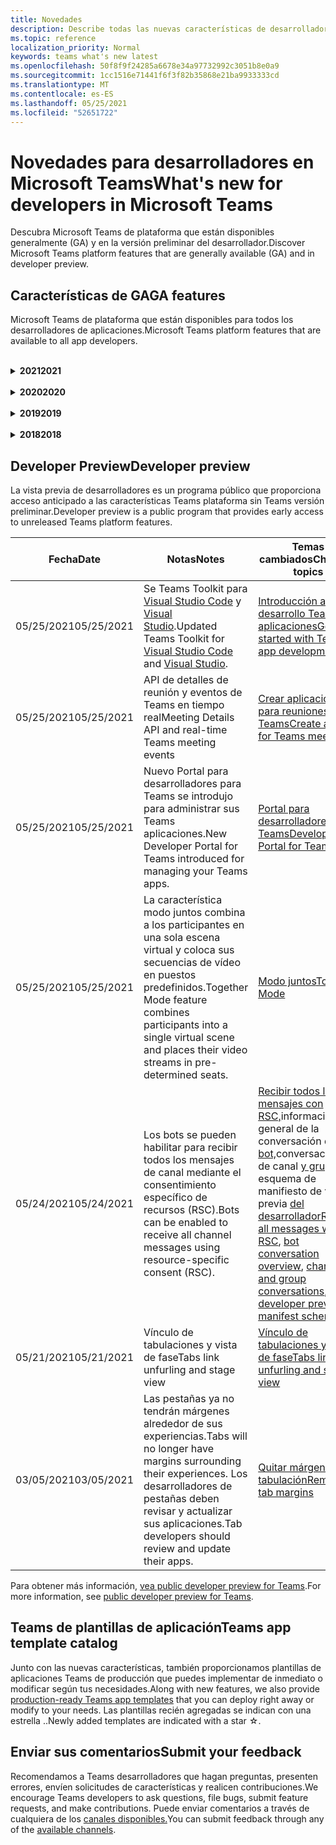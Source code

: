 ```yaml
---
title: Novedades
description: Describe todas las nuevas características de desarrollador en Microsoft Teams
ms.topic: reference
localization_priority: Normal
keywords: teams what's new latest
ms.openlocfilehash: 50f8f9f24285a6678e34a97732992c3051b8e0a9
ms.sourcegitcommit: 1cc1516e71441f6f3f82b35868e21ba9933333cd
ms.translationtype: MT
ms.contentlocale: es-ES
ms.lasthandoff: 05/25/2021
ms.locfileid: "52651722"
---
```

# <a name="whats-new-for-developers-in-microsoft-teams"></a><span data-ttu-id="dcd03-104">Novedades para desarrolladores en Microsoft Teams</span><span class="sxs-lookup"><span data-stu-id="dcd03-104">What's new for developers in Microsoft Teams</span></span>

<span data-ttu-id="dcd03-105">Descubra Microsoft Teams de plataforma que están disponibles generalmente (GA) y en la versión preliminar del desarrollador.</span><span class="sxs-lookup"><span data-stu-id="dcd03-105">Discover Microsoft Teams platform features that are generally available (GA) and in developer preview.</span></span>

## <a name="ga-features"></a><span data-ttu-id="dcd03-106">Características de GA</span><span class="sxs-lookup"><span data-stu-id="dcd03-106">GA features</span></span>

<span data-ttu-id="dcd03-107">Microsoft Teams de plataforma que están disponibles para todos los desarrolladores de aplicaciones.</span><span class="sxs-lookup"><span data-stu-id="dcd03-107">Microsoft Teams platform features that are available to all app developers.</span></span>

<br>

<details>

<summary><span data-ttu-id="dcd03-108"><b>2021</b></span><span class="sxs-lookup"><span data-stu-id="dcd03-108"><b>2021</b></span></span></summary>

| <span data-ttu-id="dcd03-109">**Fecha**</span><span class="sxs-lookup"><span data-stu-id="dcd03-109">**Date**</span></span> | <span data-ttu-id="dcd03-110">**Notas**</span><span class="sxs-lookup"><span data-stu-id="dcd03-110">**Notes**</span></span> | <span data-ttu-id="dcd03-111">**Temas cambiados**</span><span class="sxs-lookup"><span data-stu-id="dcd03-111">**Changed topics**</span></span> |
| -------- | --------- | ------------------ |
|<span data-ttu-id="dcd03-112">05/24/2021</span><span class="sxs-lookup"><span data-stu-id="dcd03-112">05/24/2021</span></span>|<span data-ttu-id="dcd03-113">Se Teams directrices de diseño de aplicaciones con patrones móviles y mucho más.</span><span class="sxs-lookup"><span data-stu-id="dcd03-113">Updated Teams app design guidelines with mobile patterns and more.</span></span>|[<span data-ttu-id="dcd03-114">Diseño de la Teams aplicación</span><span class="sxs-lookup"><span data-stu-id="dcd03-114">Designing your Teams app</span></span>](~/concepts/design/design-teams-app-overview.md)
|<span data-ttu-id="dcd03-115">05/13/2021</span><span class="sxs-lookup"><span data-stu-id="dcd03-115">05/13/2021</span></span>|<span data-ttu-id="dcd03-116">Se agregó información sobre mConnect y Skooler.</span><span class="sxs-lookup"><span data-stu-id="dcd03-116">Added information on mConnect and Skooler.</span></span>|[<span data-ttu-id="dcd03-117">Sistema de administración de aprendizaje de Moodle</span><span class="sxs-lookup"><span data-stu-id="dcd03-117">Moodle learning management system</span></span>](resources/moodle-overview.md)
|<span data-ttu-id="dcd03-118">05/10/2021</span><span class="sxs-lookup"><span data-stu-id="dcd03-118">05/10/2021</span></span>| <span data-ttu-id="dcd03-119">Se libera el manifiesto v1.10.</span><span class="sxs-lookup"><span data-stu-id="dcd03-119">Manifest v1.10 is released.</span></span>|[<span data-ttu-id="dcd03-120">Esquema del manifiesto</span><span class="sxs-lookup"><span data-stu-id="dcd03-120">Manifest schema</span></span>](resources/schema/manifest-schema.md) |
|<span data-ttu-id="dcd03-121">05/10/2021</span><span class="sxs-lookup"><span data-stu-id="dcd03-121">05/10/2021</span></span>| <span data-ttu-id="dcd03-122">Nueva característica de personalización de aplicaciones.</span><span class="sxs-lookup"><span data-stu-id="dcd03-122">New app customization feature.</span></span>| [<span data-ttu-id="dcd03-123">Habilitar organizaciones para personalizar la aplicación</span><span class="sxs-lookup"><span data-stu-id="dcd03-123">Enable orgs to customize your app</span></span>](concepts/design/enable-app-customization.md) |
|<span data-ttu-id="dcd03-124">05/07/2021</span><span class="sxs-lookup"><span data-stu-id="dcd03-124">05/07/2021</span></span>| <span data-ttu-id="dcd03-125">Vínculos profundos para llamadas de audio y vídeo en el chat.</span><span class="sxs-lookup"><span data-stu-id="dcd03-125">Deep links for audio and video calls in chat.</span></span> |[<span data-ttu-id="dcd03-126">Vínculos profundos</span><span class="sxs-lookup"><span data-stu-id="dcd03-126">Deep links</span></span>](concepts/build-and-test/deep-links.md#deep-linking-to-an-audio-or-audio-video-call) |
|<span data-ttu-id="dcd03-127">04/30/2021</span><span class="sxs-lookup"><span data-stu-id="dcd03-127">04/30/2021</span></span>|<span data-ttu-id="dcd03-128">Nueva guía sobre cómo publicar aplicaciones en la Teams tienda.</span><span class="sxs-lookup"><span data-stu-id="dcd03-128">New guidance on how to publish apps to the Teams store.</span></span>|<span data-ttu-id="dcd03-129">[Publicar la aplicación en la tienda Teams,](concepts/deploy-and-publish/appsource/publish.md)Teams [directrices de validación de la tienda](concepts/deploy-and-publish/appsource/prepare/teams-store-validation-guidelines.md)</span><span class="sxs-lookup"><span data-stu-id="dcd03-129">[Publish your app to the Teams store](concepts/deploy-and-publish/appsource/publish.md), [Teams store validation guidelines](concepts/deploy-and-publish/appsource/prepare/teams-store-validation-guidelines.md)</span></span> |
|<span data-ttu-id="dcd03-130">04/29/2021</span><span class="sxs-lookup"><span data-stu-id="dcd03-130">04/29/2021</span></span> | <span data-ttu-id="dcd03-131">Nuevo: Acciones universales para tarjetas adaptables.</span><span class="sxs-lookup"><span data-stu-id="dcd03-131">New: Universal Actions for Adaptive Cards.</span></span> | [<span data-ttu-id="dcd03-132">Acciones universales para tarjetas adaptables</span><span class="sxs-lookup"><span data-stu-id="dcd03-132">Universal Actions for Adaptive Cards</span></span>](task-modules-and-cards/cards/universal-actions-for-adaptive-cards/overview.md) |
|<span data-ttu-id="dcd03-133">04/08/2021</span><span class="sxs-lookup"><span data-stu-id="dcd03-133">04/08/2021</span></span>| <span data-ttu-id="dcd03-134">La característica de personalización de aplicaciones ya está disponible en la vista previa del desarrollador.</span><span class="sxs-lookup"><span data-stu-id="dcd03-134">App customization feature is now available in developer preview.</span></span>|<span data-ttu-id="dcd03-135">[Introducción a la aplicación de Equipos de diseño,](concepts/design/enable-app-customization.md) [Introducción a App Studio](concepts/build-and-test/app-studio-overview.md#connectors)y Esquema de [manifiesto](resources/schema/manifest-schema-dev-preview.md)</span><span class="sxs-lookup"><span data-stu-id="dcd03-135">[Design teams app overview](concepts/design/enable-app-customization.md), [App studio overview](concepts/build-and-test/app-studio-overview.md#connectors), and [Manifest schema](resources/schema/manifest-schema-dev-preview.md)</span></span> |
|<span data-ttu-id="dcd03-136">03/18/2021</span><span class="sxs-lookup"><span data-stu-id="dcd03-136">03/18/2021</span></span>|<span data-ttu-id="dcd03-137">Aviso: Actualice a la versión 4.10 o posterior del SDK de Bot Framework, tal como hemos empezado con el proceso de desuso para `TeamsInfo.getMembers` y `TeamsInfo.GetMembersAsync` .</span><span class="sxs-lookup"><span data-stu-id="dcd03-137">Notice: Update to version 4.10 or above of the Bot Framework SDK, as we've started with the deprecation process for `TeamsInfo.getMembers` and `TeamsInfo.GetMembersAsync`.</span></span> | [<span data-ttu-id="dcd03-138">Cambios en la API de bot para los miembros del equipo o chat</span><span class="sxs-lookup"><span data-stu-id="dcd03-138">Bot API Changes for Team/Chat Members</span></span>](resources/team-chat-member-api-changes.md) |
|<span data-ttu-id="dcd03-139">03/05/2021</span><span class="sxs-lookup"><span data-stu-id="dcd03-139">03/05/2021</span></span>|<span data-ttu-id="dcd03-140">Nota: Las pestañas ya no tendrán márgenes que rodean sus experiencias.</span><span class="sxs-lookup"><span data-stu-id="dcd03-140">Notice: Tabs will no longer have margins surrounding their experiences.</span></span> <span data-ttu-id="dcd03-141">Los desarrolladores de pestañas deben revisar y actualizar sus aplicaciones.</span><span class="sxs-lookup"><span data-stu-id="dcd03-141">Tab developers should review and update their apps.</span></span> | [<span data-ttu-id="dcd03-142">Quitar márgenes de tabulación</span><span class="sxs-lookup"><span data-stu-id="dcd03-142">Removing tab margins</span></span>](resources/removing-tab-margins.md) |
|<span data-ttu-id="dcd03-143">03/05/2021</span><span class="sxs-lookup"><span data-stu-id="dcd03-143">03/05/2021</span></span>|<span data-ttu-id="dcd03-144">El ámbito de instalación predeterminado y la funcionalidad de grupo se encuentra en la vista previa del desarrollador.</span><span class="sxs-lookup"><span data-stu-id="dcd03-144">Default install scope and group capability is in developer preview.</span></span>| [<span data-ttu-id="dcd03-145">Ámbito de instalación predeterminado y funcionalidad de grupo</span><span class="sxs-lookup"><span data-stu-id="dcd03-145">Default install scope and group capability</span></span>](concepts/deploy-and-publish/add-default-install-scope.md) |
|<span data-ttu-id="dcd03-146">03/05/2021</span><span class="sxs-lookup"><span data-stu-id="dcd03-146">03/05/2021</span></span>|<span data-ttu-id="dcd03-147">Reordenar pestañas de aplicaciones personales.</span><span class="sxs-lookup"><span data-stu-id="dcd03-147">Reorder personal app tabs.</span></span>|[<span data-ttu-id="dcd03-148">Reordenar la pestaña de chat en aplicaciones personales</span><span class="sxs-lookup"><span data-stu-id="dcd03-148">Reorder the chat tab in personal apps</span></span>](tabs/how-to/create-tab-pages/content-page.md#reorder-static-personal-tabs)|
|<span data-ttu-id="dcd03-149">03/04/2021</span><span class="sxs-lookup"><span data-stu-id="dcd03-149">03/04/2021</span></span>|<span data-ttu-id="dcd03-150">Enmascaramiento de información en tarjetas adaptables.</span><span class="sxs-lookup"><span data-stu-id="dcd03-150">Information masking in Adaptive cards.</span></span>| [<span data-ttu-id="dcd03-151">Enmascaramiento de información en tarjetas adaptables</span><span class="sxs-lookup"><span data-stu-id="dcd03-151">Information masking in Adaptive cards</span></span>](task-modules-and-cards/cards/cards-format.md#information-masking-in-adaptive-cards) |
|<span data-ttu-id="dcd03-152">02/19/2021</span><span class="sxs-lookup"><span data-stu-id="dcd03-152">02/19/2021</span></span>|<span data-ttu-id="dcd03-153">Se agregaron funcionalidades de ubicación.</span><span class="sxs-lookup"><span data-stu-id="dcd03-153">Added location capabilities.</span></span> <br/> <span data-ttu-id="dcd03-154">La información sobre las capacidades de ubicación se agrega en la introducción a las capacidades del dispositivo, los permisos de dispositivo nativo, las capacidades multimedia de integración y los archivos de funcionalidad de escáner de códigos de barras o QR.</span><span class="sxs-lookup"><span data-stu-id="dcd03-154">Location capabilities information is added in the device capabilities overview, native device permissions, integrate media capabilities, and QR or barcode scanner capability files.</span></span>|<span data-ttu-id="dcd03-155">[Overview](concepts/device-capabilities/device-capabilities-overview.md), [Request device permissions](concepts/device-capabilities/native-device-permissions.md), [Integrate media capabilities](concepts/device-capabilities/mobile-camera-image-permissions.md), Integrate QR or barcode scanner [capability](concepts/device-capabilities/qr-barcode-scanner-capability.md), [Integrate location capabilities](concepts/device-capabilities/location-capability.md)</span><span class="sxs-lookup"><span data-stu-id="dcd03-155">[Overview](concepts/device-capabilities/device-capabilities-overview.md), [Request device permissions](concepts/device-capabilities/native-device-permissions.md), [Integrate media capabilities](concepts/device-capabilities/mobile-camera-image-permissions.md), [Integrate QR or barcode scanner capability](concepts/device-capabilities/qr-barcode-scanner-capability.md), [Integrate location capabilities](concepts/device-capabilities/location-capability.md)</span></span> |
|<span data-ttu-id="dcd03-156">02/18/2021</span><span class="sxs-lookup"><span data-stu-id="dcd03-156">02/18/2021</span></span>|<span data-ttu-id="dcd03-157">Se agregó la funcionalidad de escáner qr o de código de barras.</span><span class="sxs-lookup"><span data-stu-id="dcd03-157">Added QR or barcode scanner capability.</span></span> <br/> <span data-ttu-id="dcd03-158">La información de funcionalidad del escáner de códigos QR o de código de barras se agrega en la información general sobre las capacidades del dispositivo, los permisos de dispositivo nativos y los archivos de capacidades multimedia.</span><span class="sxs-lookup"><span data-stu-id="dcd03-158">QR or barcode scanner  capability information is added in the device capabilities overview, native device permissions, and integrate media capabilities files.</span></span>|<span data-ttu-id="dcd03-159">[Overview](concepts/device-capabilities/device-capabilities-overview.md), [Request device permissions](concepts/device-capabilities/native-device-permissions.md), [Integrate media capabilities](concepts/device-capabilities/mobile-camera-image-permissions.md), Integrate QR or barcode scanner [capability](concepts/device-capabilities/qr-barcode-scanner-capability.md)</span><span class="sxs-lookup"><span data-stu-id="dcd03-159">[Overview](concepts/device-capabilities/device-capabilities-overview.md), [Request device permissions](concepts/device-capabilities/native-device-permissions.md), [Integrate media capabilities](concepts/device-capabilities/mobile-camera-image-permissions.md), [Integrate QR or barcode scanner capability](concepts/device-capabilities/qr-barcode-scanner-capability.md)</span></span> |
|<span data-ttu-id="dcd03-160">02/09/2021</span><span class="sxs-lookup"><span data-stu-id="dcd03-160">02/09/2021</span></span>|<span data-ttu-id="dcd03-161">Se agregó información general sobre las funcionalidades del dispositivo.</span><span class="sxs-lookup"><span data-stu-id="dcd03-161">Added device capabilities overview.</span></span> <br/> <span data-ttu-id="dcd03-162">La información de funcionalidad de micrófono se agrega en los permisos de dispositivo nativo e integra archivos de capacidades multimedia.</span><span class="sxs-lookup"><span data-stu-id="dcd03-162">Microphone capability information is added in the native device permissions and integrate media capabilities files.</span></span>|<span data-ttu-id="dcd03-163">[Información](concepts/device-capabilities/device-capabilities-overview.md)general, [Solicitar permisos de dispositivo,](concepts/device-capabilities/native-device-permissions.md) [Integrar funcionalidades multimedia](concepts/device-capabilities/mobile-camera-image-permissions.md)</span><span class="sxs-lookup"><span data-stu-id="dcd03-163">[Overview](concepts/device-capabilities/device-capabilities-overview.md), [Request device permissions](concepts/device-capabilities/native-device-permissions.md), [Integrate media capabilities](concepts/device-capabilities/mobile-camera-image-permissions.md)</span></span>|

<br>

</details>

<br>

<details>
  
<summary><span data-ttu-id="dcd03-164"><b>2020</b></span><span class="sxs-lookup"><span data-stu-id="dcd03-164"><b>2020</b></span></span></summary>

| <span data-ttu-id="dcd03-165">**Fecha**</span><span class="sxs-lookup"><span data-stu-id="dcd03-165">**Date**</span></span> | <span data-ttu-id="dcd03-166">**Notas**</span><span class="sxs-lookup"><span data-stu-id="dcd03-166">**Notes**</span></span> | <span data-ttu-id="dcd03-167">**Temas cambiados**</span><span class="sxs-lookup"><span data-stu-id="dcd03-167">**Changed topics**</span></span> |
| -------- | --------- | ------------------ |
|<span data-ttu-id="dcd03-168">11/30/2020</span><span class="sxs-lookup"><span data-stu-id="dcd03-168">11/30/2020</span></span>|<span data-ttu-id="dcd03-169">Integración de plataforma de identidad con Teams Toolkit y Visual Studio Code para pestañas.</span><span class="sxs-lookup"><span data-stu-id="dcd03-169">Identity platform integration with Teams Toolkit and Visual Studio Code for tabs.</span></span>|[<span data-ttu-id="dcd03-170">Autenticación de inicio de sesión único con Teams Toolkit y Visual Studio Code para pestañas</span><span class="sxs-lookup"><span data-stu-id="dcd03-170">Single sign-on authentication with Teams Toolkit and Visual Studio Code for tabs</span></span>](toolkit/visual-studio-code-tab-sso.md)|
|<span data-ttu-id="dcd03-171">11/16/2020</span><span class="sxs-lookup"><span data-stu-id="dcd03-171">11/16/2020</span></span>|<span data-ttu-id="dcd03-172">Teams de aplicación actualizado a la versión 1.8.</span><span class="sxs-lookup"><span data-stu-id="dcd03-172">Teams app manifest updated to version 1.8.</span></span>|[<span data-ttu-id="dcd03-173">Referencia: esquema de manifiesto para Microsoft Teams</span><span class="sxs-lookup"><span data-stu-id="dcd03-173">Reference: Manifest schema for Microsoft Teams</span></span>](resources/schema/manifest-schema.md)|
|<span data-ttu-id="dcd03-174">11/10/2020</span><span class="sxs-lookup"><span data-stu-id="dcd03-174">11/10/2020</span></span>|<span data-ttu-id="dcd03-175">Teams de diseño de bots.</span><span class="sxs-lookup"><span data-stu-id="dcd03-175">Teams bot design guidelines.</span></span>|[<span data-ttu-id="dcd03-176">Directrices de diseño del bot</span><span class="sxs-lookup"><span data-stu-id="dcd03-176">Bot design guidelines</span></span>](bots/design/bots.md)|
|<span data-ttu-id="dcd03-177">09/30/2020</span><span class="sxs-lookup"><span data-stu-id="dcd03-177">09/30/2020</span></span>|<span data-ttu-id="dcd03-178">Ahora se admite el envío y recepción de archivos a bots en dispositivos móviles.</span><span class="sxs-lookup"><span data-stu-id="dcd03-178">Sending and receiving files to bots on mobile devices is now supported.</span></span>|[<span data-ttu-id="dcd03-179">Enviar y recibir archivos a través del bot</span><span class="sxs-lookup"><span data-stu-id="dcd03-179">Send and receive files through your bot</span></span>](resources/bot-v3/bots-files.md)|
|<span data-ttu-id="dcd03-180">09/22/2020</span><span class="sxs-lookup"><span data-stu-id="dcd03-180">09/22/2020</span></span>|<span data-ttu-id="dcd03-181">Nueva información para empezar con el Teams desarrollo.</span><span class="sxs-lookup"><span data-stu-id="dcd03-181">New information for getting started with Teams development.</span></span>|[<span data-ttu-id="dcd03-182">Crear la primera introducción Teams aplicación</span><span class="sxs-lookup"><span data-stu-id="dcd03-182">Build your first Teams app overview</span></span>](build-your-first-app/build-first-app-overview.md)|
|<span data-ttu-id="dcd03-183">09/18/2020</span><span class="sxs-lookup"><span data-stu-id="dcd03-183">09/18/2020</span></span>|<span data-ttu-id="dcd03-184">Compatibilidad con aplicaciones de Teams reuniones (versión preliminar).</span><span class="sxs-lookup"><span data-stu-id="dcd03-184">Support for in-meeting Teams apps (Release Preview).</span></span>|<span data-ttu-id="dcd03-185">[Crear aplicaciones para Teams reuniones y](apps-in-teams-meetings/create-apps-for-teams-meetings.md) aplicaciones en Teams [reuniones](apps-in-teams-meetings/teams-apps-in-meetings.md)</span><span class="sxs-lookup"><span data-stu-id="dcd03-185">[Create apps for Teams meetings](apps-in-teams-meetings/create-apps-for-teams-meetings.md) and [Apps in Teams meetings](apps-in-teams-meetings/teams-apps-in-meetings.md)</span></span>|
|<span data-ttu-id="dcd03-186">08/19/2020</span><span class="sxs-lookup"><span data-stu-id="dcd03-186">08/19/2020</span></span>|<span data-ttu-id="dcd03-187">Importe Teams mensajes con Microsoft Graph.</span><span class="sxs-lookup"><span data-stu-id="dcd03-187">Import Teams messages with Microsoft Graph.</span></span>|[<span data-ttu-id="dcd03-188">Importar mensajes de plataformas de terceros a Teams con Microsoft Graph</span><span class="sxs-lookup"><span data-stu-id="dcd03-188">Import third-party platform messages to Teams using Microsoft Graph</span></span>](graph-api/import-messages/import-external-messages-to-teams.md)
| <span data-ttu-id="dcd03-189">08/12/2020</span><span class="sxs-lookup"><span data-stu-id="dcd03-189">08/12/2020</span></span> |<span data-ttu-id="dcd03-190">La compatibilidad con tarjetas adaptables en el webhook entrante se movió a GA.</span><span class="sxs-lookup"><span data-stu-id="dcd03-190">Adaptive Cards support in incoming webhook moved to GA.</span></span>|[<span data-ttu-id="dcd03-191">Enviar tarjetas adaptables con un webhook entrante</span><span class="sxs-lookup"><span data-stu-id="dcd03-191">Send adaptive cards using an incoming webhook</span></span>](~/webhooks-and-connectors/how-to/connectors-using.md#send-adaptive-cards-using-an-incoming-webhook) |
|<span data-ttu-id="dcd03-192">08/10/2020</span><span class="sxs-lookup"><span data-stu-id="dcd03-192">08/10/2020</span></span>|<span data-ttu-id="dcd03-193">Empieza a crear Teams aplicaciones con el Visual Studio Toolkit.</span><span class="sxs-lookup"><span data-stu-id="dcd03-193">Get started building Teams apps with the Visual Studio Toolkit.</span></span>|[<span data-ttu-id="dcd03-194">Crear aplicaciones con el Microsoft Teams Toolkit y Visual Studio Code</span><span class="sxs-lookup"><span data-stu-id="dcd03-194">Build apps with the Microsoft Teams Toolkit and Visual Studio Code</span></span>](toolkit/visual-studio-overview.md) |
|<span data-ttu-id="dcd03-195">08/06/2020</span><span class="sxs-lookup"><span data-stu-id="dcd03-195">08/06/2020</span></span>|<span data-ttu-id="dcd03-196">Compatibilidad con la autenticación de SSO de pestañas.</span><span class="sxs-lookup"><span data-stu-id="dcd03-196">Support for Tabs SSO authentication.</span></span>|[<span data-ttu-id="dcd03-197">Desarrollar una pestaña de Microsoft Teams SSO</span><span class="sxs-lookup"><span data-stu-id="dcd03-197">Develop an SSO Microsoft Teams Tab</span></span>](tabs/how-to/authentication/auth-aad-sso.md#develop-an-sso-microsoft-teams-tab) |
|<span data-ttu-id="dcd03-198">07/27/2020</span><span class="sxs-lookup"><span data-stu-id="dcd03-198">07/27/2020</span></span> | <span data-ttu-id="dcd03-199">Graph bots y mensajes proactivos (versión preliminar pública).</span><span class="sxs-lookup"><span data-stu-id="dcd03-199">Graph proactive bots and messages (Public Preview).</span></span>|[<span data-ttu-id="dcd03-200">Habilitar la instalación proactiva de bots y la mensajería proactiva en Teams con Microsoft Graph</span><span class="sxs-lookup"><span data-stu-id="dcd03-200">Enable proactive bot installation and proactive messaging in Teams with Microsoft Graph</span></span>](graph-api/proactive-bots-and-messages/graph-proactive-bots-and-messages.md)|
| <span data-ttu-id="dcd03-201">07/22/2020</span><span class="sxs-lookup"><span data-stu-id="dcd03-201">07/22/2020</span></span> |<span data-ttu-id="dcd03-202">Actualizaciones de funcionalidad de dispositivo móvil.</span><span class="sxs-lookup"><span data-stu-id="dcd03-202">Mobile device capability updates.</span></span>|[<span data-ttu-id="dcd03-203">Solicitar permisos de dispositivo para la Microsoft Teams pestaña</span><span class="sxs-lookup"><span data-stu-id="dcd03-203">Request device permissions for your Microsoft Teams tab</span></span>](concepts/device-capabilities/native-device-permissions.md) |
|<span data-ttu-id="dcd03-204">07/20/2020</span><span class="sxs-lookup"><span data-stu-id="dcd03-204">07/20/2020</span></span>|<span data-ttu-id="dcd03-205">Teams Herramienta de validación de aplicaciones para envíos de AppSource.</span><span class="sxs-lookup"><span data-stu-id="dcd03-205">Teams App Validation Tool for AppSource submissions.</span></span>|[<span data-ttu-id="dcd03-206">Teams Herramienta de validación de aplicaciones</span><span class="sxs-lookup"><span data-stu-id="dcd03-206">Teams App Validation Tool</span></span>](concepts/deploy-and-publish/appsource/prepare/submission-checklist.md)
|<span data-ttu-id="dcd03-207">07/15/2020</span><span class="sxs-lookup"><span data-stu-id="dcd03-207">07/15/2020</span></span>|<span data-ttu-id="dcd03-208">Cree un asistente virtual para Teams.</span><span class="sxs-lookup"><span data-stu-id="dcd03-208">Create a virtual assistant for Teams.</span></span>|[<span data-ttu-id="dcd03-209">Asistente virtual para Microsoft Teams</span><span class="sxs-lookup"><span data-stu-id="dcd03-209">Virtual Assistant for Microsoft Teams</span></span>](samples/virtual-assistant.md)|
|<span data-ttu-id="dcd03-210">07/14/2020</span><span class="sxs-lookup"><span data-stu-id="dcd03-210">07/14/2020</span></span>|<span data-ttu-id="dcd03-211">Mostrar una documentación de indicador de carga nativa.</span><span class="sxs-lookup"><span data-stu-id="dcd03-211">Surfacing a native loading indicator documentation.</span></span>|[<span data-ttu-id="dcd03-212">Mostrar un indicador de carga nativo</span><span class="sxs-lookup"><span data-stu-id="dcd03-212">Showing a native loading indicator</span></span>](tabs/how-to/create-tab-pages/content-page.md#show-a-native-loading-indicator)
|<span data-ttu-id="dcd03-213">07/01/2020</span><span class="sxs-lookup"><span data-stu-id="dcd03-213">07/01/2020</span></span>|<span data-ttu-id="dcd03-214">Empieza a crear Teams aplicaciones con el Visual Studio Code Toolkit.</span><span class="sxs-lookup"><span data-stu-id="dcd03-214">Get started building Teams apps with the Visual Studio Code Toolkit.</span></span>|[<span data-ttu-id="dcd03-215">Crear aplicaciones con el Microsoft Teams Toolkit y Visual Studio Code</span><span class="sxs-lookup"><span data-stu-id="dcd03-215">Build apps with the Microsoft Teams Toolkit and Visual Studio Code</span></span>](toolkit/visual-studio-code-overview.md) |
|<span data-ttu-id="dcd03-216">07/01/2020</span><span class="sxs-lookup"><span data-stu-id="dcd03-216">07/01/2020</span></span>|<span data-ttu-id="dcd03-217">Inicio de sesión único para las pestañas GA para Teams web y de escritorio.</span><span class="sxs-lookup"><span data-stu-id="dcd03-217">Single sign-on for tabs GA for Teams web and desktop clients.</span></span>|[<span data-ttu-id="dcd03-218">Single Sign-On (SSO)</span><span class="sxs-lookup"><span data-stu-id="dcd03-218">Single Sign-On (SSO)</span></span>](tabs/how-to/authentication/auth-aad-sso.md)|
|<span data-ttu-id="dcd03-219">06/05/2020</span><span class="sxs-lookup"><span data-stu-id="dcd03-219">06/05/2020</span></span>| <span data-ttu-id="dcd03-220">Esquema de manifiesto actualizado a la versión 1.7.</span><span class="sxs-lookup"><span data-stu-id="dcd03-220">Manifest schema updated to version 1.7.</span></span>| [<span data-ttu-id="dcd03-221">Referencia: esquema de manifiesto para Microsoft Teams</span><span class="sxs-lookup"><span data-stu-id="dcd03-221">Reference: Manifest schema for Microsoft Teams</span></span>](resources/schema/manifest-schema.md)|
|<span data-ttu-id="dcd03-222">05/18/2020</span><span class="sxs-lookup"><span data-stu-id="dcd03-222">05/18/2020</span></span>|<span data-ttu-id="dcd03-223">Integre Power Virtual Agents con Teams.</span><span class="sxs-lookup"><span data-stu-id="dcd03-223">Integrate Power Virtual Agents with Teams.</span></span>|[<span data-ttu-id="dcd03-224">Integrar un Power Virtual Agents chatbot con Microsoft Teams</span><span class="sxs-lookup"><span data-stu-id="dcd03-224">Integrate a Power Virtual Agents chatbot with Microsoft Teams</span></span>](bots/how-to/add-power-virtual-agents-bot-to-teams.md)|
|<span data-ttu-id="dcd03-225">04/01/2020</span><span class="sxs-lookup"><span data-stu-id="dcd03-225">04/01/2020</span></span>|<span data-ttu-id="dcd03-226">Integre sistemas WFM con Shifts Connector para Teams.</span><span class="sxs-lookup"><span data-stu-id="dcd03-226">Integrate WFM systems with Shifts Connector for Teams.</span></span>|[<span data-ttu-id="dcd03-227">Microsoft Teams Cambia los conectores WFM</span><span class="sxs-lookup"><span data-stu-id="dcd03-227">Microsoft Teams Shifts WFM connectors</span></span>](samples/shifts-wfm-connectors.md)
| <span data-ttu-id="dcd03-228">03/24/2020</span><span class="sxs-lookup"><span data-stu-id="dcd03-228">03/24/2020</span></span> | <span data-ttu-id="dcd03-229">Se agregó compatibilidad para recuperar un solo miembro de una conversación y compatibilidad adicional para recuperar miembros paginados.</span><span class="sxs-lookup"><span data-stu-id="dcd03-229">Added support for retrieving a single member of a conversation, and additional support for retrieving paged members.</span></span> | [<span data-ttu-id="dcd03-230">Obtención del contexto de Teams para un bot</span><span class="sxs-lookup"><span data-stu-id="dcd03-230">Get Teams context for your bot</span></span>](~/bots/how-to/get-teams-context.md) |

<br>

</details>

<br>

<details>
  
<summary><span data-ttu-id="dcd03-231"><b>2019</b></span><span class="sxs-lookup"><span data-stu-id="dcd03-231"><b>2019</b></span></span></summary>

| <span data-ttu-id="dcd03-232">**Fecha**</span><span class="sxs-lookup"><span data-stu-id="dcd03-232">**Date**</span></span> | <span data-ttu-id="dcd03-233">**Notas**</span><span class="sxs-lookup"><span data-stu-id="dcd03-233">**Notes**</span></span> | <span data-ttu-id="dcd03-234">**Temas cambiados**</span><span class="sxs-lookup"><span data-stu-id="dcd03-234">**Changed topics**</span></span> |
| -------- | --------- | ------------------ |
| <span data-ttu-id="dcd03-235">12/26/2019</span><span class="sxs-lookup"><span data-stu-id="dcd03-235">12/26/2019</span></span> | <span data-ttu-id="dcd03-236">El parámetro de las cargas enviadas a un bot ya no está cifrado, lo que permite usar este valor para crear `replyToId` vínculos profundos a estos mensajes.</span><span class="sxs-lookup"><span data-stu-id="dcd03-236">The `replyToId` parameter in payloads sent to a bot is no longer encrypted, allowing you to use this value to construct deeplinks to these messages.</span></span> <span data-ttu-id="dcd03-237">Las cargas del mensaje incluyen los valores cifrados en el parámetro `legacy.replyToId` .</span><span class="sxs-lookup"><span data-stu-id="dcd03-237">Message payloads include the encrypted values in the parameter `legacy.replyToId`.</span></span>  |
| <span data-ttu-id="dcd03-238">11/05/2019</span><span class="sxs-lookup"><span data-stu-id="dcd03-238">11/05/2019</span></span> | <span data-ttu-id="dcd03-239">Inicio de sesión único con el Teams SDK de JavaScript.</span><span class="sxs-lookup"><span data-stu-id="dcd03-239">Single sign-on using the Teams JavaScript SDK.</span></span> | [<span data-ttu-id="dcd03-240">Inicio de sesión único</span><span class="sxs-lookup"><span data-stu-id="dcd03-240">Single sign-on</span></span>](tabs/how-to/authentication/auth-aad-sso.md) |
| <span data-ttu-id="dcd03-241">10/31/2019</span><span class="sxs-lookup"><span data-stu-id="dcd03-241">10/31/2019</span></span> | <span data-ttu-id="dcd03-242">Bots conversacionales y documentación de extensión de mensajería actualizada para reflejar el SDK de Bot Framework 4.6.</span><span class="sxs-lookup"><span data-stu-id="dcd03-242">Conversational bots and messaging extension documentation updated to reflect the 4.6 Bot Framework SDK.</span></span> <span data-ttu-id="dcd03-243">La documentación del SDK de v3 está disponible en la sección Recursos.</span><span class="sxs-lookup"><span data-stu-id="dcd03-243">Documentation for the v3 SDK is available in the Resources section.</span></span> | <span data-ttu-id="dcd03-244">Toda la documentación sobre bots y extensiones de mensajería.</span><span class="sxs-lookup"><span data-stu-id="dcd03-244">All bot and messaging extension documentation.</span></span> |
| <span data-ttu-id="dcd03-245">10/31/2019</span><span class="sxs-lookup"><span data-stu-id="dcd03-245">10/31/2019</span></span> | <span data-ttu-id="dcd03-246">Nueva estructura de documentación y refactorización de artículos principales.</span><span class="sxs-lookup"><span data-stu-id="dcd03-246">New documentation structure, and major article refactoring.</span></span> <span data-ttu-id="dcd03-247">Por favor, informe de los vínculos muertos o de 404 creando un GitHub problema.</span><span class="sxs-lookup"><span data-stu-id="dcd03-247">Please report any dead links or 404's by creating a GitHub Issue.</span></span> | <span data-ttu-id="dcd03-248">Todos ellos!</span><span class="sxs-lookup"><span data-stu-id="dcd03-248">All of them!</span></span> |
| <span data-ttu-id="dcd03-249">09/13/2019</span><span class="sxs-lookup"><span data-stu-id="dcd03-249">09/13/2019</span></span> | <span data-ttu-id="dcd03-250">El bot de solicitud se instala desde la extensión de mensajería basada en acciones.</span><span class="sxs-lookup"><span data-stu-id="dcd03-250">Request bot is installed from action-based messaging extension.</span></span> | [<span data-ttu-id="dcd03-251">Iniciar acciones con extensiones de mensajería</span><span class="sxs-lookup"><span data-stu-id="dcd03-251">Initiate actions with messaging extensions</span></span>](resources/messaging-extension-v3/create-extensions.md#request-to-install-your-conversational-bot)
| <span data-ttu-id="dcd03-252">08/28/2019</span><span class="sxs-lookup"><span data-stu-id="dcd03-252">08/28/2019</span></span> | <span data-ttu-id="dcd03-253">Compatibilidad con canales privados en pestañas y conectores.</span><span class="sxs-lookup"><span data-stu-id="dcd03-253">Support for private channels in tabs and Connectors.</span></span> | [<span data-ttu-id="dcd03-254">Obtención del contexto de Teams para la pestaña</span><span class="sxs-lookup"><span data-stu-id="dcd03-254">Get context for your tab</span></span>](tabs/how-to/access-teams-context.md#retrieving-context-in-private-channels) |
| <span data-ttu-id="dcd03-255">06/20/2019</span><span class="sxs-lookup"><span data-stu-id="dcd03-255">06/20/2019</span></span> | <span data-ttu-id="dcd03-256">Compartir un sitio web externo, desde un sitio web externo, en un canal Teams web.</span><span class="sxs-lookup"><span data-stu-id="dcd03-256">Share an external website, from an external website, into a Teams channel.</span></span> | [<span data-ttu-id="dcd03-257">Compartir a Teams</span><span class="sxs-lookup"><span data-stu-id="dcd03-257">Share to Teams</span></span>](~/share-to-teams.md) |
| <span data-ttu-id="dcd03-258">05/25/2019</span><span class="sxs-lookup"><span data-stu-id="dcd03-258">05/25/2019</span></span> | <span data-ttu-id="dcd03-259">Responder con el mensaje del bot desde el módulo de tareas.</span><span class="sxs-lookup"><span data-stu-id="dcd03-259">Respond with bot message from task module.</span></span> | [<span data-ttu-id="dcd03-260">Responder con el mensaje del bot desde el módulo de tareas</span><span class="sxs-lookup"><span data-stu-id="dcd03-260">Respond with bot message from task module</span></span>](resources/messaging-extension-v3/create-extensions.md#respond-with-an-adaptive-card-message-sent-from-a-bot) |
| <span data-ttu-id="dcd03-261">05/25/2019</span><span class="sxs-lookup"><span data-stu-id="dcd03-261">05/25/2019</span></span> | <span data-ttu-id="dcd03-262">Bots en chats de grupo.</span><span class="sxs-lookup"><span data-stu-id="dcd03-262">Bots in group chats.</span></span> | [<span data-ttu-id="dcd03-263">Interactuar con un bot en un canal o chat en grupo</span><span class="sxs-lookup"><span data-stu-id="dcd03-263">Interact with a bot in group chat or channel</span></span>](~/concepts/bots/bot-conversations/bots-conv-channel.md) |
| <span data-ttu-id="dcd03-264">05/20/2019</span><span class="sxs-lookup"><span data-stu-id="dcd03-264">05/20/2019</span></span> | <span data-ttu-id="dcd03-265">Localización del manifiesto de la aplicación.</span><span class="sxs-lookup"><span data-stu-id="dcd03-265">App manifest localization.</span></span> | [<span data-ttu-id="dcd03-266">Localización de aplicaciones</span><span class="sxs-lookup"><span data-stu-id="dcd03-266">App localization</span></span>](~/publishing/apps-localization.md) |
| <span data-ttu-id="dcd03-267">05/20/2019</span><span class="sxs-lookup"><span data-stu-id="dcd03-267">05/20/2019</span></span> | <span data-ttu-id="dcd03-268">Acciones de mensaje.</span><span class="sxs-lookup"><span data-stu-id="dcd03-268">Message actions.</span></span> | [<span data-ttu-id="dcd03-269">Acciones de mensaje</span><span class="sxs-lookup"><span data-stu-id="dcd03-269">Message Actions</span></span>](resources/messaging-extension-v3/create-extensions.md#action-type-message-extensions) |
| <span data-ttu-id="dcd03-270">05/20/2019</span><span class="sxs-lookup"><span data-stu-id="dcd03-270">05/20/2019</span></span> | <span data-ttu-id="dcd03-271">Deshacer vínculos (vistas previas de url personalizadas).</span><span class="sxs-lookup"><span data-stu-id="dcd03-271">Link unfurling (custom URL previews).</span></span> | [<span data-ttu-id="dcd03-272">Apertura de vínculos</span><span class="sxs-lookup"><span data-stu-id="dcd03-272">Link unfurling</span></span>](messaging-extensions/how-to/link-unfurling.md)|
| <span data-ttu-id="dcd03-273">05/06/2019</span><span class="sxs-lookup"><span data-stu-id="dcd03-273">05/06/2019</span></span> | <span data-ttu-id="dcd03-274">Programa de certificación de aplicaciones para aplicaciones de tienda.</span><span class="sxs-lookup"><span data-stu-id="dcd03-274">Application Certification program for store apps.</span></span> | [<span data-ttu-id="dcd03-275">Certificación de aplicaciones</span><span class="sxs-lookup"><span data-stu-id="dcd03-275">Application Certification</span></span>](~/concepts/deploy-and-publish/appsource/post-publish/overview.md#complete-microsoft-365-certification) |
| <span data-ttu-id="dcd03-276">05/06/2019</span><span class="sxs-lookup"><span data-stu-id="dcd03-276">05/06/2019</span></span> | <span data-ttu-id="dcd03-277">Las plantillas de aplicación ya están disponibles.</span><span class="sxs-lookup"><span data-stu-id="dcd03-277">App Templates are now available.</span></span> | [<span data-ttu-id="dcd03-278">Plantillas de aplicación</span><span class="sxs-lookup"><span data-stu-id="dcd03-278">App Templates</span></span>](~/samples/app-templates.md) |
| <span data-ttu-id="dcd03-279">04/23/2019</span><span class="sxs-lookup"><span data-stu-id="dcd03-279">04/23/2019</span></span> | <span data-ttu-id="dcd03-280">Las extensiones de mensajería basadas en acciones ya están disponibles.</span><span class="sxs-lookup"><span data-stu-id="dcd03-280">Action-based Messaging Extensions are now available.</span></span> | [<span data-ttu-id="dcd03-281">Extensiones de mensaje basadas en acciones</span><span class="sxs-lookup"><span data-stu-id="dcd03-281">Action-based Message Extensions</span></span>](~/concepts/messaging-extensions/create-extensions.md) |
| <span data-ttu-id="dcd03-282">02/18/2019</span><span class="sxs-lookup"><span data-stu-id="dcd03-282">02/18/2019</span></span> | <span data-ttu-id="dcd03-283">La creación de vínculos profundos al chat privado está fuera de la vista previa del desarrollador y está disponible.</span><span class="sxs-lookup"><span data-stu-id="dcd03-283">Creating deep links to private chat is out of developer preview and available.</span></span> | [<span data-ttu-id="dcd03-284">Vinculación profunda a un chat</span><span class="sxs-lookup"><span data-stu-id="dcd03-284">Deep linking to a chat</span></span>](concepts/build-and-test/deep-links.md#deep-linking-to-a-chat) |
| <span data-ttu-id="dcd03-285">01/23/2019</span><span class="sxs-lookup"><span data-stu-id="dcd03-285">01/23/2019</span></span> | <span data-ttu-id="dcd03-286">Información sobre SKU y licenceType en el contexto de la pestaña.</span><span class="sxs-lookup"><span data-stu-id="dcd03-286">Surfacing SKU and licenceType information in the tab context.</span></span> | [<span data-ttu-id="dcd03-287">Contexto de tabulación</span><span class="sxs-lookup"><span data-stu-id="dcd03-287">Tab Context</span></span>](~/concepts/tabs/tabs-context.md) |

<br>

</details>

<br>

<details>

<summary><span data-ttu-id="dcd03-288"><b>2018</b></span><span class="sxs-lookup"><span data-stu-id="dcd03-288"><b>2018</b></span></span></summary>

| <span data-ttu-id="dcd03-289">**Fecha**</span><span class="sxs-lookup"><span data-stu-id="dcd03-289">**Date**</span></span> | <span data-ttu-id="dcd03-290">**Notas**</span><span class="sxs-lookup"><span data-stu-id="dcd03-290">**Notes**</span></span> | <span data-ttu-id="dcd03-291">**Temas cambiados**</span><span class="sxs-lookup"><span data-stu-id="dcd03-291">**Changed topics**</span></span> |
| -------- | --------- | ------------------ |
| <span data-ttu-id="dcd03-292">12/11/2018</span><span class="sxs-lookup"><span data-stu-id="dcd03-292">11/12/2018</span></span> | <span data-ttu-id="dcd03-293">Las pestañas del chat de grupo ahora están disponibles en la versión publicada de Teams y se han movido fuera de la vista previa del desarrollador.</span><span class="sxs-lookup"><span data-stu-id="dcd03-293">Tabs in group chat is now available in the released version of Teams, and has been moved out of developer preview.</span></span> <span data-ttu-id="dcd03-294">Como parte de este trabajo, se ha reelaborado la sección pestañas para mayor claridad.</span><span class="sxs-lookup"><span data-stu-id="dcd03-294">As part of this work, the tabs section has been reworked for clarity.</span></span>| [<span data-ttu-id="dcd03-295">Pestañas configurables</span><span class="sxs-lookup"><span data-stu-id="dcd03-295">Configurable tabs</span></span>](~/concepts/tabs/tabs-configurable.md) |
| <span data-ttu-id="dcd03-296">11/11/2018</span><span class="sxs-lookup"><span data-stu-id="dcd03-296">11/11/2018</span></span> | <span data-ttu-id="dcd03-297">La introducción a Node JS y .NET/C# se ha actualizado para usar App Studio en Teams y se ha agregado una nueva sección al hospedar aplicaciones basadas en node Teams en Azure.</span><span class="sxs-lookup"><span data-stu-id="dcd03-297">Getting started for Node JS and for .NET/C# has been updated to use App Studio in Teams, and a new section has been added on hosting Node based Teams apps in Azure.</span></span> | <span data-ttu-id="dcd03-298">Introducción a la plataforma Microsoft Teams con [C#/.NET](~/get-started/get-started-dotnet-app-studio.md)y App Studio , Introducción a la plataforma Microsoft Teams con Node JS y [App Studio](~/get-started/get-started-nodejs-app-studio.md), Hospedar la aplicación node Teams en [Azure](~/get-started/get-started-nodejs-in-azure.md)</span><span class="sxs-lookup"><span data-stu-id="dcd03-298">[Get started on the Microsoft Teams platform with C#/.NET and App Studio](~/get-started/get-started-dotnet-app-studio.md),  [Get started on the Microsoft Teams platform with Node JS and App Studio](~/get-started/get-started-nodejs-app-studio.md), [Host your Node Teams app in Azure](~/get-started/get-started-nodejs-in-azure.md)</span></span>|
| <span data-ttu-id="dcd03-299">11/09/2018</span><span class="sxs-lookup"><span data-stu-id="dcd03-299">11/09/2018</span></span> | <span data-ttu-id="dcd03-300">Ahora puede crear vínculos profundos a chats privados entre usuarios.</span><span class="sxs-lookup"><span data-stu-id="dcd03-300">You can now create deep links to private chats between users.</span></span> | [<span data-ttu-id="dcd03-301">Vinculación profunda a un chat</span><span class="sxs-lookup"><span data-stu-id="dcd03-301">Deep linking to a chat</span></span>](concepts/build-and-test/deep-links.md#deep-linking-to-a-chat) |
| <span data-ttu-id="dcd03-302">08/11/2018</span><span class="sxs-lookup"><span data-stu-id="dcd03-302">11/08/2018</span></span> | <span data-ttu-id="dcd03-303">SharePoint Framework 1.7 se ha enviado y con ella una nueva característica para usar Microsoft Teams pestaña como un SharePoint Framework web.</span><span class="sxs-lookup"><span data-stu-id="dcd03-303">SharePoint Framework 1.7 has shipped and with it a new feature to use Microsoft Teams tab as a SharePoint Framework web part.</span></span> | [<span data-ttu-id="dcd03-304">Pestañas en SharePoint</span><span class="sxs-lookup"><span data-stu-id="dcd03-304">Tabs in SharePoint</span></span>](~/concepts/tabs/tabs-in-sharepoint.md) |
| <span data-ttu-id="dcd03-305">11/05/2018</span><span class="sxs-lookup"><span data-stu-id="dcd03-305">11/05/2018</span></span> | <span data-ttu-id="dcd03-306">Se **publicó la** característica del módulo de tareas.</span><span class="sxs-lookup"><span data-stu-id="dcd03-306">The **task module** feature was released.</span></span> <span data-ttu-id="dcd03-307">Un módulo de tareas te permite crear experiencias emergentes modales en tu Teams aplicación, tanto desde bots como desde pestañas.</span><span class="sxs-lookup"><span data-stu-id="dcd03-307">A task module allows you to create modal popup experiences in your Teams application, from both bots and tabs.</span></span> <span data-ttu-id="dcd03-308">Dentro de la ventana emergente, puede ejecutar su propio código HTML/JavaScript personalizado, mostrar un widget basado en youtube o vídeo de Microsoft Stream o mostrar una tarjeta `<iframe>` [adaptable](/adaptive-cards/).</span><span class="sxs-lookup"><span data-stu-id="dcd03-308">Inside the popup, you can run your own custom HTML/JavaScript code, show an `<iframe>`-based widget such as a YouTube or Microsoft Stream video, or display an [Adaptive card](/adaptive-cards/).</span></span> | <span data-ttu-id="dcd03-309">[Introducción al módulo de](~/concepts/task-modules/task-modules-overview.md)tareas, [módulo de tareas en pestañas,](~/concepts/task-modules/task-modules-tabs.md)  [módulo de tareas en bots](~/concepts/task-modules/task-modules-bots.md)</span><span class="sxs-lookup"><span data-stu-id="dcd03-309">[Task module Overview](~/concepts/task-modules/task-modules-overview.md), [task module in tabs](~/concepts/task-modules/task-modules-tabs.md),  [task module in bots](~/concepts/task-modules/task-modules-bots.md)</span></span> |
| <span data-ttu-id="dcd03-310">10/05/2018</span><span class="sxs-lookup"><span data-stu-id="dcd03-310">10/05/2018</span></span> | <span data-ttu-id="dcd03-311">La información de formato de las tarjetas se ha actualizado y probado en los clientes de escritorio, iOS y Android para Teams.</span><span class="sxs-lookup"><span data-stu-id="dcd03-311">Formatting information for cards has been updated and tested in the desktop, iOS, and Android clients for Teams.</span></span> | <span data-ttu-id="dcd03-312">[Tarjetas,](~/concepts/cards/cards.md) [formato de tarjeta](~/concepts/cards/cards-format.md)</span><span class="sxs-lookup"><span data-stu-id="dcd03-312">[Cards](~/concepts/cards/cards.md), [Card formatting](~/concepts/cards/cards-format.md)</span></span> |
| <span data-ttu-id="dcd03-313">09/24/2018</span><span class="sxs-lookup"><span data-stu-id="dcd03-313">09/24/2018</span></span> | <span data-ttu-id="dcd03-314">Las API de llamadas y reuniones en línea para Microsoft Graph se lanzaron a la versión beta y las aplicaciones Teams ahora pueden interactuar con los usuarios de formas enriquecciones con voz y vídeo.</span><span class="sxs-lookup"><span data-stu-id="dcd03-314">Calls and online meetings APIs for Microsoft Graph were released to beta, and Teams apps can now interact with users in rich ways using voice and video.</span></span> | <span data-ttu-id="dcd03-315">[Bots de](~/concepts/calls-and-meetings/registering-calling-bot.md)llamadas y reuniones en línea, conceptos multimedia en tiempo [real](~/concepts/calls-and-meetings/real-time-media-concepts.md), Registro de un [bot](~/concepts/calls-and-meetings/registering-calling-bot.md)de llamada, Depuración y [pruebas locales,](~/concepts/calls-and-meetings/debugging-local-testing-calling-meeting-bots.md)Medios hospedados por la [aplicación,](~/concepts/calls-and-meetings/requirements-considerations-application-hosted-media-bots.md)Control de notificaciones de llamadas [entrantes](~/concepts/calls-and-meetings/call-notifications.md)</span><span class="sxs-lookup"><span data-stu-id="dcd03-315">[Calls and online meetings bots](~/concepts/calls-and-meetings/registering-calling-bot.md), [Real-time media concepts](~/concepts/calls-and-meetings/real-time-media-concepts.md), [Registering a calling bot](~/concepts/calls-and-meetings/registering-calling-bot.md), [Debugging and local testing](~/concepts/calls-and-meetings/debugging-local-testing-calling-meeting-bots.md), [Application-hosted media](~/concepts/calls-and-meetings/requirements-considerations-application-hosted-media-bots.md), [Handling incoming call notifications](~/concepts/calls-and-meetings/call-notifications.md)</span></span> |
| <span data-ttu-id="dcd03-316">09/11/2018</span><span class="sxs-lookup"><span data-stu-id="dcd03-316">09/11/2018</span></span> | <span data-ttu-id="dcd03-317">Las páginas de configuración de pestañas ahora son significativamente más altas.</span><span class="sxs-lookup"><span data-stu-id="dcd03-317">Tab configuration pages are now significantly taller.</span></span> | [<span data-ttu-id="dcd03-318">Diseño de pestañas</span><span class="sxs-lookup"><span data-stu-id="dcd03-318">Tab Design</span></span>](tabs/design/tabs.md) |
| <span data-ttu-id="dcd03-319">08/15/2018</span><span class="sxs-lookup"><span data-stu-id="dcd03-319">08/15/2018</span></span> | <span data-ttu-id="dcd03-320">Las tarjetas adaptables ahora son compatibles Teams.</span><span class="sxs-lookup"><span data-stu-id="dcd03-320">Adaptive cards are now supported in Teams.</span></span>|[<span data-ttu-id="dcd03-321">Acciones de tarjeta adaptables en Teams</span><span class="sxs-lookup"><span data-stu-id="dcd03-321">Adaptive card actions in Teams</span></span>](task-modules-and-cards/cards/cards-reference.md#adaptive-card) |
| <span data-ttu-id="dcd03-322">08/10/2018</span><span class="sxs-lookup"><span data-stu-id="dcd03-322">08/10/2018</span></span> | <span data-ttu-id="dcd03-323">Compatibilidad con clientes para DevTools.</span><span class="sxs-lookup"><span data-stu-id="dcd03-323">Client support for DevTools.</span></span>| [<span data-ttu-id="dcd03-324">DevTools para el Microsoft Teams escritorio</span><span class="sxs-lookup"><span data-stu-id="dcd03-324">DevTools for the Microsoft Teams Desktop Client</span></span>](~/resources/dev-preview/developer-preview-tools.md)|
| <span data-ttu-id="dcd03-325">08/08/2018</span><span class="sxs-lookup"><span data-stu-id="dcd03-325">08/08/2018</span></span> | <span data-ttu-id="dcd03-326">Ahora, las extensiones de mensajería admiten varios comandos.</span><span class="sxs-lookup"><span data-stu-id="dcd03-326">Messaging extensions now supports multiple commands.</span></span> <span data-ttu-id="dcd03-327">Esta característica ha estado en Developer Preview y ahora se ha lanzado a todos los usuarios.</span><span class="sxs-lookup"><span data-stu-id="dcd03-327">This feature has been in Developer Preview, and is now released to all users.</span></span>| [<span data-ttu-id="dcd03-328">composeExtensions.commands</span><span class="sxs-lookup"><span data-stu-id="dcd03-328">composeExtensions.commands</span></span>](~/resources/schema/manifest-schema.md#composeextensionscommands)|
| <span data-ttu-id="dcd03-329">08/07/2018</span><span class="sxs-lookup"><span data-stu-id="dcd03-329">08/07/2018</span></span> | <span data-ttu-id="dcd03-330">La configuración en línea ahora se admite en Conectores.</span><span class="sxs-lookup"><span data-stu-id="dcd03-330">Inline configuration is now supported in Connectors.</span></span> <span data-ttu-id="dcd03-331">La documentación de Connectors también se ha revisado y ampliado para mayor claridad.</span><span class="sxs-lookup"><span data-stu-id="dcd03-331">The Connectors documentation has also been revised and expanded for clarity.</span></span>| [<span data-ttu-id="dcd03-332">Conectores</span><span class="sxs-lookup"><span data-stu-id="dcd03-332">Connectors</span></span>](~/concepts/connectors/connectors.md)|
| <span data-ttu-id="dcd03-333">08/06/2018</span><span class="sxs-lookup"><span data-stu-id="dcd03-333">08/06/2018</span></span> | <span data-ttu-id="dcd03-334">El bot ahora puede enviar y recibir archivos.</span><span class="sxs-lookup"><span data-stu-id="dcd03-334">Your bot can now send and receive files.</span></span>| [<span data-ttu-id="dcd03-335">Enviar y recibir archivos a través del bot</span><span class="sxs-lookup"><span data-stu-id="dcd03-335">Send and receive files through your bot</span></span>](~/bots/how-to/bots-filesv4.md)|
| <span data-ttu-id="dcd03-336">07/23/2018</span><span class="sxs-lookup"><span data-stu-id="dcd03-336">07/23/2018</span></span> | <span data-ttu-id="dcd03-337">Se ha agregado información sobre la re-certificación de aplicaciones a la sección Publicación.</span><span class="sxs-lookup"><span data-stu-id="dcd03-337">Information about app re-certification has been added to the Publishing section.</span></span> |[<span data-ttu-id="dcd03-338">Permisos de manifiesto</span><span class="sxs-lookup"><span data-stu-id="dcd03-338">Manifest permissions</span></span>](resources/schema/manifest-schema.md#permissions)|
| <span data-ttu-id="dcd03-339">07/16/2018</span><span class="sxs-lookup"><span data-stu-id="dcd03-339">07/16/2018</span></span> | <span data-ttu-id="dcd03-340">Se ha asignado más espacio a la página de configuración de pestañas.</span><span class="sxs-lookup"><span data-stu-id="dcd03-340">More space has been allocated to the tab configuration page.</span></span> | [<span data-ttu-id="dcd03-341">La página de configuración de pestañas es significativamente más alta</span><span class="sxs-lookup"><span data-stu-id="dcd03-341">The tab configuration page is significantly taller</span></span>](tabs/design/tabs.md)|
| <span data-ttu-id="dcd03-342">07/12/2018</span><span class="sxs-lookup"><span data-stu-id="dcd03-342">07/12/2018</span></span> | <span data-ttu-id="dcd03-343">Información sobre el acceso de invitados.</span><span class="sxs-lookup"><span data-stu-id="dcd03-343">Information on guest access.</span></span> | [<span data-ttu-id="dcd03-344">Acceso de invitado en Microsoft Teams</span><span class="sxs-lookup"><span data-stu-id="dcd03-344">Guest access in Microsoft Teams</span></span>](/microsoftteams/guest-access#guest-access-overview)|
| <span data-ttu-id="dcd03-345">06/07/2018</span><span class="sxs-lookup"><span data-stu-id="dcd03-345">06/07/2018</span></span> | <span data-ttu-id="dcd03-346">Se ha agregado información Microsoft Teams catálogo de aplicaciones de inquilinos.</span><span class="sxs-lookup"><span data-stu-id="dcd03-346">Information for the Microsoft Teams Tenant App Catalog has been added.</span></span> | [<span data-ttu-id="dcd03-347">Publicar la aplicación Microsoft Teams web</span><span class="sxs-lookup"><span data-stu-id="dcd03-347">Publish your Microsoft Teams app</span></span>](~/publishing/apps-publish.md)|
| <span data-ttu-id="dcd03-348">05/29/2018</span><span class="sxs-lookup"><span data-stu-id="dcd03-348">05/29/2018</span></span> | <span data-ttu-id="dcd03-349">Las tarjetas adaptables se admiten Teams.</span><span class="sxs-lookup"><span data-stu-id="dcd03-349">Adaptive cards are supported in Teams.</span></span> | [<span data-ttu-id="dcd03-350">Acciones de tarjeta adaptables en Teams</span><span class="sxs-lookup"><span data-stu-id="dcd03-350">Adaptive card actions in Teams</span></span>](task-modules-and-cards/cards/cards-reference.md) |
| <span data-ttu-id="dcd03-351">04/17/2018</span><span class="sxs-lookup"><span data-stu-id="dcd03-351">04/17/2018</span></span> | <span data-ttu-id="dcd03-352">replyToID se ha agregado a la carga para las `Invoke` acciones de `MessageBack` tarjeta y.</span><span class="sxs-lookup"><span data-stu-id="dcd03-352">replyToID has been added to the payload for the `Invoke` and `MessageBack` card actions.</span></span> <span data-ttu-id="dcd03-353">Esto es especialmente útil si necesita actualizar el mensaje del que provenía la acción de la tarjeta.</span><span class="sxs-lookup"><span data-stu-id="dcd03-353">This is especially useful if you need to update the message that the card action came from.</span></span> | [<span data-ttu-id="dcd03-354">Acciones de tarjeta</span><span class="sxs-lookup"><span data-stu-id="dcd03-354">Card actions</span></span>](~/concepts/cards/cards-actions.md)|
| <span data-ttu-id="dcd03-355">04/12/2018</span><span class="sxs-lookup"><span data-stu-id="dcd03-355">04/12/2018</span></span> | <span data-ttu-id="dcd03-356">Se agregó este tema para realizar un seguimiento de los cambios en la Teams de programación y este conjunto de documentación.</span><span class="sxs-lookup"><span data-stu-id="dcd03-356">Added this topic to track changes to the Teams programming interface and this documentation set.</span></span> | [<span data-ttu-id="dcd03-357">Novedades</span><span class="sxs-lookup"><span data-stu-id="dcd03-357">What's new</span></span>](~/whats-new.md)|
| <span data-ttu-id="dcd03-358">04/10/2018</span><span class="sxs-lookup"><span data-stu-id="dcd03-358">04/10/2018</span></span> | <span data-ttu-id="dcd03-359">Se cambiaron las direcciones URL de autenticación para usar de forma coherente el identificador de inquilino en la ruta de acceso.</span><span class="sxs-lookup"><span data-stu-id="dcd03-359">Changed authentication URLs to consistently use the tenant ID in the path.</span></span> | <span data-ttu-id="dcd03-360">[Flujo de autenticación para pestañas,](~/concepts/authentication/auth-flow-tab.md) [autenticación de pestañas de AAD](~/concepts/authentication/auth-tab-AAD.md)</span><span class="sxs-lookup"><span data-stu-id="dcd03-360">[Authentication flow for Tabs](~/concepts/authentication/auth-flow-tab.md), [AAD Tab authentication](~/concepts/authentication/auth-tab-AAD.md)</span></span>|
| <span data-ttu-id="dcd03-361">04/06/2018</span><span class="sxs-lookup"><span data-stu-id="dcd03-361">04/06/2018</span></span> | <span data-ttu-id="dcd03-362">Se agregaron directrices de diseño para usar el cuadro de comandos.</span><span class="sxs-lookup"><span data-stu-id="dcd03-362">Added design guidelines for using the Command Box.</span></span> |[<span data-ttu-id="dcd03-363">Cuadro de comandos</span><span class="sxs-lookup"><span data-stu-id="dcd03-363">Command box</span></span>](~/resources/design/framework/command-box.md)|
| <span data-ttu-id="dcd03-364">04/02/2018</span><span class="sxs-lookup"><span data-stu-id="dcd03-364">04/02/2018</span></span> | <span data-ttu-id="dcd03-365">Usar bots para enviar notificaciones para la aplicación.</span><span class="sxs-lookup"><span data-stu-id="dcd03-365">Using bots to send notifications for your app.</span></span> |[<span data-ttu-id="dcd03-366">Bots de solo notificación</span><span class="sxs-lookup"><span data-stu-id="dcd03-366">Notification-only bots</span></span>](~/concepts/bots/bots-notification-only.md)|
| <span data-ttu-id="dcd03-367">03/27/2018</span><span class="sxs-lookup"><span data-stu-id="dcd03-367">03/27/2018</span></span> | <span data-ttu-id="dcd03-368">Documentación ampliada para mensajería proactiva.</span><span class="sxs-lookup"><span data-stu-id="dcd03-368">Expanded documentation for proactive messaging.</span></span> |[<span data-ttu-id="dcd03-369">Inicio de una conversación</span><span class="sxs-lookup"><span data-stu-id="dcd03-369">Starting a conversation</span></span>](./concepts/bots/bot-conversations/bots-conv-proactive.md)|
| <span data-ttu-id="dcd03-370">03/15/2018</span><span class="sxs-lookup"><span data-stu-id="dcd03-370">03/15/2018</span></span> | <span data-ttu-id="dcd03-371">Documentación refactorizado para tarjetas.</span><span class="sxs-lookup"><span data-stu-id="dcd03-371">Refactored documentation for cards.</span></span> |<span data-ttu-id="dcd03-372">[Tarjetas,](~/concepts/cards/cards.md) [acciones de tarjeta,](~/concepts/cards/cards-actions.md) [formato de tarjeta,](~/concepts/cards/cards-format.md) [Referencia de tarjeta](~/concepts/cards/cards-reference.md)</span><span class="sxs-lookup"><span data-stu-id="dcd03-372">[Cards](~/concepts/cards/cards.md), [Card actions](~/concepts/cards/cards-actions.md), [Card formatting](~/concepts/cards/cards-format.md), [Card reference](~/concepts/cards/cards-reference.md)</span></span>|
| <span data-ttu-id="dcd03-373">03/03/2018</span><span class="sxs-lookup"><span data-stu-id="dcd03-373">03/03/2018</span></span> | <span data-ttu-id="dcd03-374">Se agregó documentación para Teams App Studio.</span><span class="sxs-lookup"><span data-stu-id="dcd03-374">Added documentation for Teams App Studio.</span></span> |<span data-ttu-id="dcd03-375">[Desarrollar rápidamente aplicaciones con Teams App Studio](~/get-started/get-started-app-studio.md), Usar la biblioteca de controles en App [Studio](~/get-started/app-studio-component-library.md)</span><span class="sxs-lookup"><span data-stu-id="dcd03-375">[Quickly develop apps with Teams App Studio](~/get-started/get-started-app-studio.md), [Using the control library in App Studio](~/get-started/app-studio-component-library.md)</span></span>|
| <span data-ttu-id="dcd03-376">02/27/2018</span><span class="sxs-lookup"><span data-stu-id="dcd03-376">02/27/2018</span></span> | <span data-ttu-id="dcd03-377">Se agregó código de ejemplo para demostrar el método AsTeamsChannelAccounts().</span><span class="sxs-lookup"><span data-stu-id="dcd03-377">Added sample code to demonstrate AsTeamsChannelAccounts() method.</span></span> |[<span data-ttu-id="dcd03-378">Obtener contexto para un bot</span><span class="sxs-lookup"><span data-stu-id="dcd03-378">Get context for your bot</span></span>](~/concepts/bots/bots-context.md)|
| <span data-ttu-id="dcd03-379">02/05/2018</span><span class="sxs-lookup"><span data-stu-id="dcd03-379">02/05/2018</span></span> | <span data-ttu-id="dcd03-380">Se agregaron temas para empezar a usar C#.</span><span class="sxs-lookup"><span data-stu-id="dcd03-380">Added topics for getting started using C#.</span></span> |[<span data-ttu-id="dcd03-381">Introducción a la plataforma de Microsoft Teams con C#/.NET</span><span class="sxs-lookup"><span data-stu-id="dcd03-381">Get started on the Microsoft Teams platform with C#/.NET</span></span>](./get-started/get-started-dotnet-app-studio.md)|

<br>

</details>

## <a name="developer-preview"></a><span data-ttu-id="dcd03-382">Developer Preview</span><span class="sxs-lookup"><span data-stu-id="dcd03-382">Developer preview</span></span>

<span data-ttu-id="dcd03-383">La vista previa de desarrolladores es un programa público que proporciona acceso anticipado a las características Teams plataforma sin Teams versión preliminar.</span><span class="sxs-lookup"><span data-stu-id="dcd03-383">Developer preview is a public program that provides early access to unreleased Teams platform features.</span></span>  

| <span data-ttu-id="dcd03-384">**Fecha**</span><span class="sxs-lookup"><span data-stu-id="dcd03-384">**Date**</span></span> | <span data-ttu-id="dcd03-385">**Notas**</span><span class="sxs-lookup"><span data-stu-id="dcd03-385">**Notes**</span></span> | <span data-ttu-id="dcd03-386">**Temas cambiados**</span><span class="sxs-lookup"><span data-stu-id="dcd03-386">**Changed topics**</span></span> |
| -------- | --------- | ------------------ |
|<span data-ttu-id="dcd03-387">05/25/2021</span><span class="sxs-lookup"><span data-stu-id="dcd03-387">05/25/2021</span></span>| <span data-ttu-id="dcd03-388">Se Teams Toolkit para [Visual Studio Code](https://marketplace.visualstudio.com/items?itemName=TeamsDevApp.ms-teams-vscode-extension) y [Visual Studio](https://marketplace.visualstudio.com/items?itemName=msft-vsteamstoolkit.vsteamstoolkit&ssr=false#overview).</span><span class="sxs-lookup"><span data-stu-id="dcd03-388">Updated Teams Toolkit for [Visual Studio Code](https://marketplace.visualstudio.com/items?itemName=TeamsDevApp.ms-teams-vscode-extension) and [Visual Studio](https://marketplace.visualstudio.com/items?itemName=msft-vsteamstoolkit.vsteamstoolkit&ssr=false#overview).</span></span> | [<span data-ttu-id="dcd03-389">Introducción al desarrollo Teams aplicaciones</span><span class="sxs-lookup"><span data-stu-id="dcd03-389">Get started with Teams app development</span></span>](~/get-started/prerequisites.md) |
|<span data-ttu-id="dcd03-390">05/25/2021</span><span class="sxs-lookup"><span data-stu-id="dcd03-390">05/25/2021</span></span>| <span data-ttu-id="dcd03-391">API de detalles de reunión y eventos de Teams en tiempo real</span><span class="sxs-lookup"><span data-stu-id="dcd03-391">Meeting Details API and real-time Teams meeting events</span></span> | [<span data-ttu-id="dcd03-392">Crear aplicaciones para reuniones de Teams</span><span class="sxs-lookup"><span data-stu-id="dcd03-392">Create apps for Teams meetings</span></span>](~/apps-in-teams-meetings/create-apps-for-teams-meetings.md) |
|<span data-ttu-id="dcd03-393">05/25/2021</span><span class="sxs-lookup"><span data-stu-id="dcd03-393">05/25/2021</span></span>| <span data-ttu-id="dcd03-394">Nuevo Portal para desarrolladores para Teams se introdujo para administrar sus Teams aplicaciones.</span><span class="sxs-lookup"><span data-stu-id="dcd03-394">New Developer Portal for Teams introduced for managing your Teams apps.</span></span> | [<span data-ttu-id="dcd03-395">Portal para desarrolladores de Teams</span><span class="sxs-lookup"><span data-stu-id="dcd03-395">Developer Portal for Teams</span></span>](concepts/build-and-test/teams-developer-portal.md) |
|<span data-ttu-id="dcd03-396">05/25/2021</span><span class="sxs-lookup"><span data-stu-id="dcd03-396">05/25/2021</span></span>| <span data-ttu-id="dcd03-397">La característica modo juntos combina a los participantes en una sola escena virtual y coloca sus secuencias de vídeo en puestos predefinidos.</span><span class="sxs-lookup"><span data-stu-id="dcd03-397">Together Mode feature combines participants into a single virtual scene and places their video streams in pre-determined seats.</span></span> | [<span data-ttu-id="dcd03-398">Modo juntos</span><span class="sxs-lookup"><span data-stu-id="dcd03-398">Together Mode</span></span>](~/apps-in-teams-meetings/teams-together-mode.md) |
|<span data-ttu-id="dcd03-399">05/24/2021</span><span class="sxs-lookup"><span data-stu-id="dcd03-399">05/24/2021</span></span>|<span data-ttu-id="dcd03-400">Los bots se pueden habilitar para recibir todos los mensajes de canal mediante el consentimiento específico de recursos (RSC).</span><span class="sxs-lookup"><span data-stu-id="dcd03-400">Bots can be enabled to receive all channel messages using resource-specific consent (RSC).</span></span>|<span data-ttu-id="dcd03-401">[Recibir todos los mensajes con RSC,](~/bots/how-to/conversations/channel-messages-with-rsc.md)información general de la conversación del [bot,](~/bots/how-to/conversations/conversation-basics.md)conversaciones de canal [y grupo](~/bots/how-to/conversations/channel-and-group-conversations.md)y esquema de manifiesto de vista previa [del desarrollador](~/resources/schema/manifest-schema-dev-preview.md)</span><span class="sxs-lookup"><span data-stu-id="dcd03-401">[Receive all messages with RSC](~/bots/how-to/conversations/channel-messages-with-rsc.md), [bot conversation overview](~/bots/how-to/conversations/conversation-basics.md), [channel and group conversations](~/bots/how-to/conversations/channel-and-group-conversations.md), and [developer preview manifest schema](~/resources/schema/manifest-schema-dev-preview.md)</span></span> |
|<span data-ttu-id="dcd03-402">05/21/2021</span><span class="sxs-lookup"><span data-stu-id="dcd03-402">05/21/2021</span></span>|<span data-ttu-id="dcd03-403">Vínculo de tabulaciones y vista de fase</span><span class="sxs-lookup"><span data-stu-id="dcd03-403">Tabs link unfurling and stage view</span></span>|[<span data-ttu-id="dcd03-404">Vínculo de tabulaciones y vista de fase</span><span class="sxs-lookup"><span data-stu-id="dcd03-404">Tabs link unfurling and stage view</span></span>](tabs/tabs-link-unfurling.md) |
|<span data-ttu-id="dcd03-405">03/05/2021</span><span class="sxs-lookup"><span data-stu-id="dcd03-405">03/05/2021</span></span>| <span data-ttu-id="dcd03-406">Las pestañas ya no tendrán márgenes alrededor de sus experiencias.</span><span class="sxs-lookup"><span data-stu-id="dcd03-406">Tabs will no longer have margins surrounding their experiences.</span></span> <span data-ttu-id="dcd03-407">Los desarrolladores de pestañas deben revisar y actualizar sus aplicaciones.</span><span class="sxs-lookup"><span data-stu-id="dcd03-407">Tab developers should review and update their apps.</span></span> | [<span data-ttu-id="dcd03-408">Quitar márgenes de tabulación</span><span class="sxs-lookup"><span data-stu-id="dcd03-408">Removing tab margins</span></span>](resources/removing-tab-margins.md) |

<span data-ttu-id="dcd03-409">Para obtener más información, [vea public developer preview for Teams](~/resources/dev-preview/developer-preview-intro.md).</span><span class="sxs-lookup"><span data-stu-id="dcd03-409">For more information, see [public developer preview for Teams](~/resources/dev-preview/developer-preview-intro.md).</span></span>

## <a name="teams-app-template-catalog"></a><span data-ttu-id="dcd03-410">Teams de plantillas de aplicación</span><span class="sxs-lookup"><span data-stu-id="dcd03-410">Teams app template catalog</span></span>

<span data-ttu-id="dcd03-411">Junto con las nuevas [](samples/app-templates.md) características, también proporcionamos plantillas de aplicaciones Teams de producción que puedes implementar de inmediato o modificar según tus necesidades.</span><span class="sxs-lookup"><span data-stu-id="dcd03-411">Along with new features, we also provide [production-ready Teams app templates](samples/app-templates.md) that you can deploy right away or modify to your needs.</span></span> <span data-ttu-id="dcd03-412">Las plantillas recién agregadas se indican con una estrella ..</span><span class="sxs-lookup"><span data-stu-id="dcd03-412">Newly added templates are indicated with a star ☆.</span></span>

## <a name="submit-your-feedback"></a><span data-ttu-id="dcd03-413">Enviar sus comentarios</span><span class="sxs-lookup"><span data-stu-id="dcd03-413">Submit your feedback</span></span>

<span data-ttu-id="dcd03-414">Recomendamos a Teams desarrolladores que hagan preguntas, presenten errores, envíen solicitudes de características y realicen contribuciones.</span><span class="sxs-lookup"><span data-stu-id="dcd03-414">We encourage Teams developers to ask questions, file bugs, submit feature requests, and make contributions.</span></span> <span data-ttu-id="dcd03-415">Puede enviar comentarios a través de cualquiera de los [canales disponibles.](feedback.md)</span><span class="sxs-lookup"><span data-stu-id="dcd03-415">You can submit feedback through any of the [available channels](feedback.md).</span></span>
